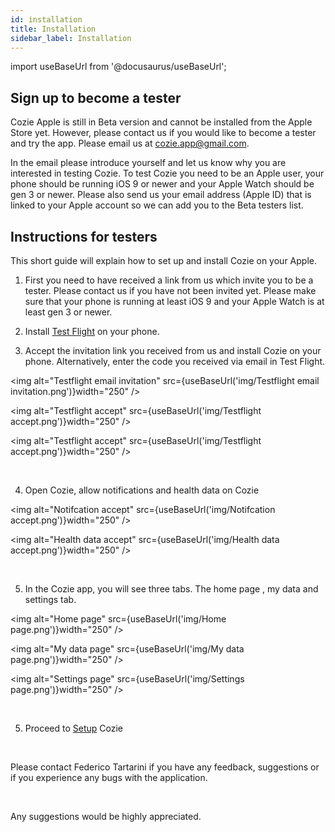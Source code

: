 ```yaml
---
id: installation
title: Installation
sidebar_label: Installation
---
```


import useBaseUrl from '@docusaurus/useBaseUrl';

## Sign up to become a tester

Cozie Apple is still in Beta version and cannot be installed from the Apple Store yet. 
However, please contact us if you would like to become a tester and try the app. Please email us at cozie.app@gmail.com.

In the email please introduce yourself and let us know why you are interested in testing Cozie. 
To test Cozie you need to be an Apple user, your phone should be running iOS 9 or newer and your Apple Watch should be gen 3 or newer. 
Please also send us your email address (Apple ID) that is linked to your Apple account so we can add you to the Beta testers list.

## Instructions for testers

This short guide will explain how to set up and install Cozie on your Apple.

1. First you need to have received a link from us which invite you to be a tester. Please contact us if you have not been invited yet. Please make sure that your phone is running at least iOS 9 and your Apple Watch is at least gen 3 or newer.

2. Install [Test Flight](https://apps.apple.com/us/app/testflight/id899247664) on your phone.

3. Accept the invitation link you received from us and install Cozie on your phone. Alternatively, enter the code you received via email in Test Flight.<br/> 

<img alt="Testflight email invitation" src={useBaseUrl('img/Testflight email invitation.png')}width="250" />

<img alt="Testflight accept" src={useBaseUrl('img/Testflight accept.png')}width="250" />

<img alt="Testflight accept" src={useBaseUrl('img/Testflight accept.png')}width="250" /> <br/> 

<br/> 

4. Open Cozie, allow notifications and health data on Cozie 

<img alt="Notifcation accept" src={useBaseUrl('img/Notifcation accept.png')}width="250" />

<img alt="Health data accept" src={useBaseUrl('img/Health data accept.png')}width="250" /> <br/>  

<br/>  

5. In the Cozie app, you will see three tabs. The home page , my data and settings tab. 

<img alt="Home page" src={useBaseUrl('img/Home page.png')}width="250" />

<img alt="My data page" src={useBaseUrl('img/My data page.png')}width="250" />

<img alt="Settings page" src={useBaseUrl('img/Settings page.png')}width="250" /> <br/> 

<br/> 

5. Proceed to [Setup](Setup.md) Cozie 

<br/>

Please contact Federico Tartarini if you have any feedback, suggestions or if you experience any bugs with the application.

<br/>

Any suggestions would be highly appreciated.
